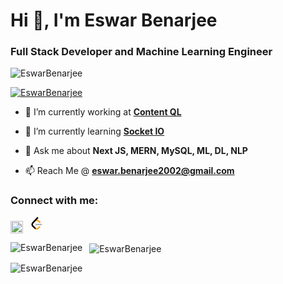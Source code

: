 <h1 align="left">Hi 👋, I'm Eswar Benarjee</h1>
<h3 align="left">Full Stack Developer and Machine Learning Engineer</h3>

<p align="left"> <img src="https://komarev.com/ghpvc/?username=EswarBenarjee&color=0e75b6" alt="EswarBenarjee" /> </p>

<p align="left"> <a href="https://github.com/ryo-ma/github-profile-trophy"><img src="https://github-profile-trophy.vercel.app/?username=EswarBenarjee" alt="EswarBenarjee" /></a> </p>

- 🔭 I’m currently working at [**Content QL**](https://contentql-web.vercel.app/)

- 🌱 I’m currently learning [**Socket IO**](https://socket.io/get-started/chat)

- 💬 Ask me about **Next JS, MERN, MySQL, ML, DL, NLP**

- 📫 Reach Me @ **<a href="mailto:eswar.benarjee2002@gmail.com">eswar.benarjee2002@gmail.com</a>**

<h3 align="left">Connect with me:</h3>
<p align="left">
    <a href="https://www.linkedin.com/in/eswarbenarjeenaidu/" target="blank"><img align="center" src="https://raw.githubusercontent.com/rahuldkjain/github-profile-readme-generator/master/src/images/icons/Social/linked-in-alt.svg" alt="rasinrohit" height="20" width="20" /></a> &nbsp;
    <a href="https://leetcode.com/CodeBreaker231/" target="blank"><svg width="20" height="20" viewBox="0 0 95 111" fill="none" xmlns="http://www.w3.org/2000/svg" class="h-full w-auto max-w-none"><path d="M68.0063 83.0664C70.5 80.5764 74.5366 80.5829 77.0223 83.0809C79.508 85.579 79.5015 89.6226 77.0078 92.1127L65.9346 103.17C55.7187 113.371 39.06 113.519 28.6718 103.513C28.6117 103.456 23.9861 98.9201 8.72653 83.957C-1.42528 74.0029 -2.43665 58.0749 7.11648 47.8464L24.9282 28.7745C34.4095 18.6219 51.887 17.5122 62.7275 26.2789L78.9048 39.362C81.6444 41.5776 82.0723 45.5985 79.8606 48.3429C77.6488 51.0873 73.635 51.5159 70.8954 49.3003L54.7182 36.2173C49.0488 31.6325 39.1314 32.2622 34.2394 37.5006L16.4274 56.5727C11.7767 61.5522 12.2861 69.574 17.6456 74.8292C28.851 85.8169 37.4869 94.2846 37.4969 94.2942C42.8977 99.496 51.6304 99.4184 56.9331 94.1234L68.0063 83.0664Z" fill="#FFA116"></path><path fill-rule="evenodd" clip-rule="evenodd" d="M41.1067 72.0014C37.5858 72.0014 34.7314 69.1421 34.7314 65.615C34.7314 62.0879 37.5858 59.2286 41.1067 59.2286H88.1245C91.6454 59.2286 94.4997 62.0879 94.4997 65.615C94.4997 69.1421 91.6454 72.0014 88.1245 72.0014H41.1067Z" fill="#B3B3B3"></path><path fill-rule="evenodd" clip-rule="evenodd" d="M49.9118 2.02335C52.3173 -0.55232 56.3517 -0.686894 58.9228 1.72277C61.494 4.13244 61.6284 8.17385 59.2229 10.7495L16.4276 56.5729C11.7768 61.552 12.2861 69.5738 17.6453 74.8292L37.4088 94.2091C39.9249 96.6764 39.968 100.72 37.505 103.24C35.042 105.761 31.0056 105.804 28.4895 103.337L8.72593 83.9567C-1.42529 74.0021 -2.43665 58.0741 7.1169 47.8463L49.9118 2.02335Z" fill="black"></path></svg></a>
</p>

<p>
    <img align="left" src="https://github-readme-stats.vercel.app/api/top-langs?username=EswarBenarjee&show_icons=true&locale=en&layout=compact" alt="EswarBenarjee" />
</p>

<p>
    &nbsp;&nbsp;<img align="center" src="https://github-readme-stats.vercel.app/api?username=EswarBenarjee&show_icons=true&locale=en" alt="EswarBenarjee" />
</p>

<p>
    <img align="center" src="https://github-readme-streak-stats.herokuapp.com/?user=EswarBenarjee&" alt="EswarBenarjee" />
</p>


<!---
- 👋 Hi, I’m @EswarBenarjee
- 👀 I’m interested in Web Development
- 🌱 I’m currently learning MERN Stack
- 💞️ I’m looking to collaborate on Web Development projects
- 📫 Reach me on "eswar.benarjee2002@gmail.com"
- ⌨ Typing speed: 48 words per minute.

EswarBenarjee/EswarBenarjee is a ✨ special ✨ repository because its `README.md` (this file) appears on your GitHub profile.
You can click the Preview link to take a look at your changes.
--->
